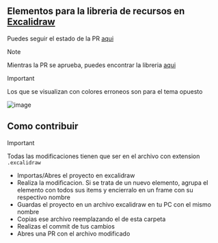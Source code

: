## Elementos para la libreria de recursos en [Excalidraw](https://excalidraw.com)
Puedes seguir el estado de la PR [aqui](https://github.com/excalidraw/excalidraw-libraries/pull/1227)

> [!NOTE]
> Mientras la PR se aprueba, puedes encontrar la libreria [aqui](https://excalidraw-libraries-git-rustlanges-rust-basi-cb4538-excalidraw.vercel.app/?theme=dark&sort=default#rustlanges-rust-basics)

> [!IMPORTANT]
> Los que se visualizan con colores erroneos son para el tema opuesto

![image](https://github.com/RustLangES/arte-rustlang-es/assets/56278796/14da61b5-a7e5-4069-8013-38e98f7a87d1)

## Como contribuir
> [!IMPORTANT]
> Todas las modificaciones tienen que ser en el archivo con extension `.excalidraw`

- Importas/Abres el proyecto en excalidraw
- Realiza la modificacion. Si se trata de un nuevo elemento, agrupa el elemento con todos sus items y encierralo en un frame con su respectivo nombre
- Guardas el proyecto en un archivo excalidraw en tu PC con el mismo nombre
- Copias ese archivo reemplazando el de esta carpeta
- Realizas el commit de tus cambios
- Abres una PR con el archivo modificado
